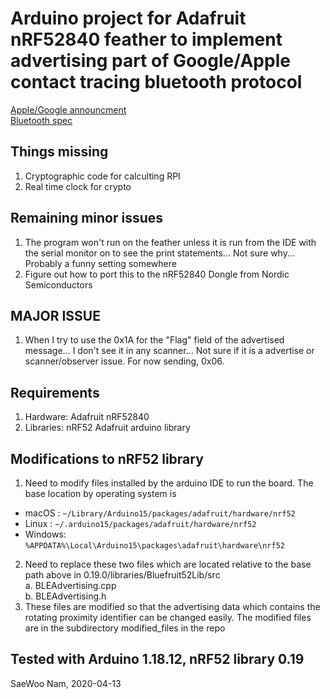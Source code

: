 # Arduino project for Adafruit nRF52840 feather to implement advertising part of Google/Apple contact tracing bluetooth protocol
[Apple/Google announcment](https://www.apple.com/covid19/contacttracing/)  
[Bluetooth spec](https://covid19-static.cdn-apple.com/applications/covid19/current/static/contact-tracing/pdf/ContactTracing-BluetoothSpecificationv1.1.pdf)

##  Things missing
1.  Cryptographic code for calculting RPI
2.  Real time clock for crypto

##  Remaining minor issues
1. The program won't run on the feather unless it is run from the IDE with the serial monitor on to see the print statements... Not sure why... Probably a funny setting somewhere
2. Figure out how to port this to the nRF52840 Dongle from Nordic Semiconductors

##  MAJOR ISSUE 
1. When I try to use the 0x1A for the "Flag" field of the advertised message... I don't see it in any scanner... Not sure if it is a advertise or scanner/observer issue.  For now sending, 0x06.

##  Requirements
1.  Hardware: Adafruit nRF52840
2.  Libraries: nRF52 Adafruit arduino library

##  Modifications to nRF52 library
1.  Need to modify files installed by the arduino IDE to run the board.  The base location by operating system is
* macOS  : `~/Library/Arduino15/packages/adafruit/hardware/nrf52`
* Linux  : `~/.arduino15/packages/adafruit/hardware/nrf52`
* Windows: `%APPDATA%\Local\Arduino15\packages\adafruit\hardware\nrf52`
2. Need to replace these two files  which are located relative to the base path above in 0.19.0/libraries/Bluefruit52Lib/src  
   a. BLEAdvertising.cpp  
   b. BLEAdvertising.h  
3. These files are modified so that the advertising data which contains the rotating proximity identifier can be changed easily.  The modified files are in the subdirectory modified_files in the repo
  
## Tested with Arduino 1.18.12, nRF52 library 0.19

SaeWoo Nam, 2020-04-13
